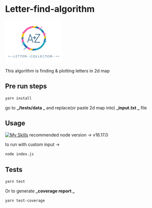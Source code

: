 # Letter-find-algorithm

![npm package](https://raw.githubusercontent.com/belforto/letter-find-algorithm/b0a24e830fb8ad9b5a97e8a880e32c5cc61e3535/logo.png)

This algorithm is finding &amp; plotting letters in 2d map

## Pre run steps

```bash
yarn install
```

go to **_/tests/data _**
and replace(or paste 2d map into)
**_input.txt _**
file

## Usage

[![My Skills](https://skillicons.dev/icons?i=nodejs)](https://skillicons.dev)
recommended node version -> v16.17.0

to run with custom input ->

```bash
node index.js
```

## Tests

```bash
yarn test
```

Or to generate **_coverage report _**

```bash
yarn test-coverage
```
